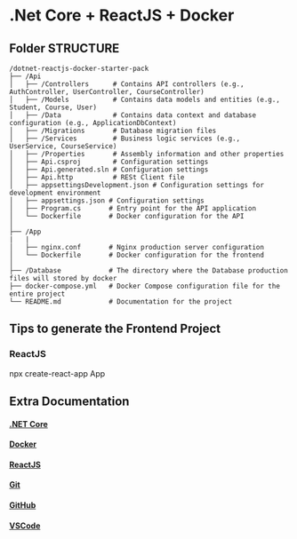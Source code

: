 # .Net Core + ReactJS + Docker

## Folder STRUCTURE

```
/dotnet-reactjs-docker-starter-pack
├── /Api
│   ├── /Controllers      # Contains API controllers (e.g., AuthController, UserController, CourseController)
│   ├── /Models           # Contains data models and entities (e.g., Student, Course, User)
│   ├── /Data             # Contains data context and database configuration (e.g., ApplicationDbContext)
│   ├── /Migrations       # Database migration files
│   ├── /Services         # Business logic services (e.g., UserService, CourseService)
│   ├── /Properties       # Assembly information and other properties
│   ├── Api.csproj        # Configuration settings
│   ├── Api.generated.sln # Configuration settings
│   ├── Api.http          # RESt Client file
│   ├── appsettingsDevelopment.json # Configuration settings for development environment 
│   ├── appsettings.json # Configuration settings
│   ├── Program.cs       # Entry point for the API application
│   └── Dockerfile       # Docker configuration for the API
│
├── /App
|   |
│   ├── nginx.conf       # Nginx production server configuration
│   └── Dockerfile       # Docker configuration for the frontend
│
├── /Database            # The directory where the Database production files will stored by docker
├── docker-compose.yml   # Docker Compose configuration file for the entire project
└── README.md            # Documentation for the project
```

## Tips to generate the Frontend Project

### ReactJS

npx create-react-app App

## Extra Documentation

#### [.NET Core](README_DotNet.md)
#### [Docker](README_Docker.md)
#### [ReactJS](README_ReactJS.md)
#### [Git](README_Git.md)
#### [GitHub](README_GitHub.md)
#### [VSCode](README_VSCode.md)